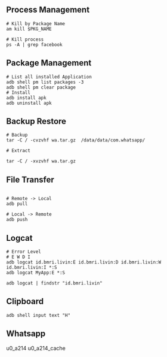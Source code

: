 
## Process Management
```shell
# Kill by Package Name
am kill $PKG_NAME

# Kill process
ps -A | grep facebook
```


## Package Management
```shell
# List all installed Application
adb shell pm list packages -3
adb shell pm clear package
# Install
adb install apk
adb uninstall apk
```

## Backup Restore
```shell
# Backup
tar -C / -cvzvhf wa.tar.gz  /data/data/com.whatsapp/

# Extract

tar -C / -xvzvhf wa.tar.gz
```

## File Transfer
```shell

# Remote -> Local
adb pull

# Local -> Remote
adb push 
```

## Logcat
```shell
# Error Level
# E W D I
adb logcat id.bmri.livin:E id.bmri.livin:D id.bmri.livin:W id.bmri.livin:I *:S
adb logcat MyApp:E *:S

adb logcat | findstr "id.bmri.livin"
```

## Clipboard
```shell
adb shell input text "H"
```

## Whatsapp
u0_a214
u0_a214_cache

